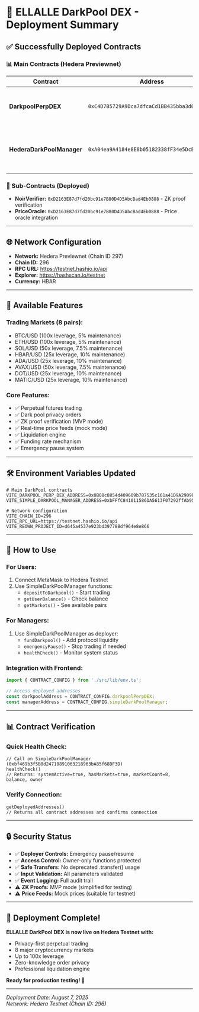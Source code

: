 # 🎉 ELLALLE DarkPool DEX - Deployment Summary

## ✅ **Successfully Deployed Contracts**

### **📊 Main Contracts (Hedera Previewnet)**

| Contract | Address | Purpose |
|----------|---------|---------|
| **DarkpoolPerpDEX** | `0xC4D7B5729A9Dca7dfcaCd1BB435bba3d0B559617` | Main trading contract with perpetual futures |
| **HederaDarkPoolManager** | `0xA04ea9A4184e8E8b05182338fF34e5DcB9b743e0` | Event-based management interface for Hedera compatibility |

### **🔗 Sub-Contracts (Deployed)**
- **NoirVerifier:** `0xD2163E87d7fd20bc91e7B80D4D5AbcBad4Eb0888` - ZK proof verification
- **PriceOracle:** `0xD2163E87d7fd20bc91e7B80D4D5AbcBad4Eb0888` - Price oracle integration

---

## 🌐 **Network Configuration**

- **Network:** Hedera Previewnet (Chain ID 297)
- **Chain ID:** 296
- **RPC URL:** https://testnet.hashio.io/api
- **Explorer:** https://hashscan.io/testnet
- **Currency:** HBAR

---

## 🎯 **Available Features**

### **Trading Markets (8 pairs):**
- BTC/USD (100x leverage, 5% maintenance)
- ETH/USD (100x leverage, 5% maintenance)  
- SOL/USD (50x leverage, 7.5% maintenance)
- HBAR/USD (25x leverage, 10% maintenance)
- ADA/USD (25x leverage, 10% maintenance)
- AVAX/USD (50x leverage, 7.5% maintenance)
- DOT/USD (25x leverage, 10% maintenance)
- MATIC/USD (25x leverage, 10% maintenance)

### **Core Features:**
- ✅ Perpetual futures trading
- ✅ Dark pool privacy orders
- ✅ ZK proof verification (MVP mode)
- ✅ Real-time price feeds (mock mode)
- ✅ Liquidation engine
- ✅ Funding rate mechanism
- ✅ Emergency pause system

---

## 🛠️ **Environment Variables Updated**

```env
# Main DarkPool contracts
VITE_DARKPOOL_PERP_DEX_ADDRESS=0x0B08c8854d409609b787535c161a41D9A2909F66
VITE_SIMPLE_DARKPOOL_MANAGER_ADDRESS=0xbFFfC841011586DA5613F07292ffAb9504793A97

# Network configuration
VITE_CHAIN_ID=296
VITE_RPC_URL=https://testnet.hashio.io/api
VITE_REOWN_PROJECT_ID=d645a4537e923bd397788df964e8e866
```

---

## 🚀 **How to Use**

### **For Users:**
1. Connect MetaMask to Hedera Testnet
2. Use SimpleDarkPoolManager functions:
   - `depositToDarkpool()` - Start trading
   - `getUserBalance()` - Check balance
   - `getMarkets()` - See available pairs

### **For Managers:**
1. Use SimpleDarkPoolManager as deployer:
   - `fundDarkpool()` - Add protocol liquidity
   - `emergencyPause()` - Stop trading if needed
   - `healthCheck()` - Monitor system status

### **Integration with Frontend:**
```typescript
import { CONTRACT_CONFIG } from './src/lib/env.ts';

// Access deployed addresses
const darkpoolAddress = CONTRACT_CONFIG.darkpoolPerpDEX;
const managerAddress = CONTRACT_CONFIG.simpleDarkPoolManager;
```

---

## 📊 **Contract Verification**

### **Quick Health Check:**
```solidity
// Call on SimpleDarkPoolManager (0xbf469b3f5B0d24710891063218963bA85f68DF3D)
healthCheck()
// Returns: systemActive=true, hasMarkets=true, marketCount=8, balance, owner
```

### **Verify Connection:**
```solidity
getDeployedAddresses()
// Returns all contract addresses and confirms connection
```

---

## 🔒 **Security Status**

- ✅ **Deployer Controls:** Emergency pause/resume
- ✅ **Access Control:** Owner-only functions protected
- ✅ **Safe Transfers:** No deprecated .transfer() usage
- ✅ **Input Validation:** All parameters validated
- ✅ **Event Logging:** Full audit trail
- ⚠️ **ZK Proofs:** MVP mode (simplified for testing)
- ⚠️ **Price Feeds:** Mock prices (suitable for testnet)

---

## 🎉 **Deployment Complete!**

**ELLALLE DarkPool DEX is now live on Hedera Testnet with:**
- Privacy-first perpetual trading
- 8 major cryptocurrency markets  
- Up to 100x leverage
- Zero-knowledge order privacy
- Professional liquidation engine

**Ready for production testing! 🚀**

---

*Deployment Date: August 7, 2025*  
*Network: Hedera Testnet (Chain ID: 296)*
